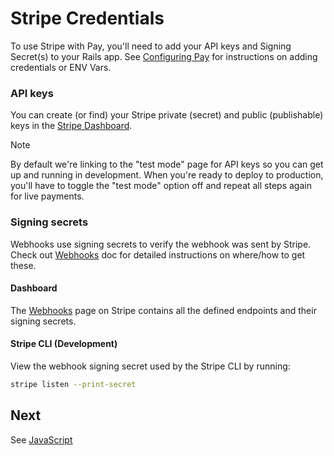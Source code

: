 # Stripe Credentials

To use Stripe with Pay, you'll need to add your API keys and Signing Secret(s) to your Rails app. See [Configuring Pay](/docs/2_configuration.md#credentials) for instructions on adding credentials or ENV Vars.

### API keys

You can create (or find) your Stripe private (secret) and public (publishable) keys in the [Stripe Dashboard](https://dashboard.stripe.com/test/apikeys).

>[!NOTE]
>
> By default we're linking to the "test mode" page for API keys so you can get up and running in development. When you're ready to deploy to production, you'll have to toggle the "test mode" option off and repeat all steps again for live payments.

### Signing secrets

Webhooks use signing secrets to verify the webhook was sent by Stripe. Check out [Webhooks](/docs/stripe/5_webhooks.md#enable-stripe-webhooks) doc for detailed instructions on where/how to get these.

#### Dashboard

The [Webhooks](https://dashboard.stripe.com/test/webhooks/) page on Stripe contains all the defined endpoints and their signing secrets.

#### Stripe CLI (Development)

View the webhook signing secret used by the Stripe CLI by running:

```sh
stripe listen --print-secret
```

## Next

See [JavaScript](3_javascript.md)
